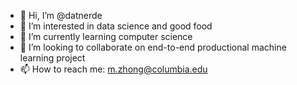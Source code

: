 - 👋 Hi, I’m @datnerde
- 👀 I’m interested in data science and good food
- 🌱 I’m currently learning computer science
- 💞️ I’m looking to collaborate on end-to-end productional machine learning project
- 📫 How to reach me: m.zhong@columbia.edu

<!---
datnerde/datnerde is a ✨ special ✨ repository because its `README.md` (this file) appears on your GitHub profile.
You can click the Preview link to take a look at your changes.
--->
